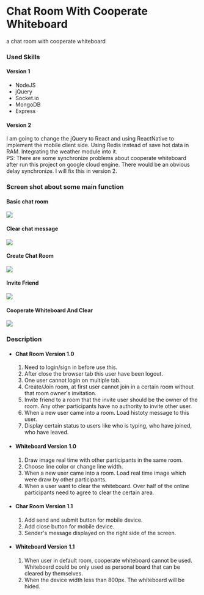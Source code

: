 # Chat Room With Cooperate Whiteboard
a chat room with cooperate whiteboard

### Used Skills
#### Version 1
* NodeJS
* jQuery
* Socket.io
* MongoDB
* Express
#### Version 2
I am going to change the jQuery to React and using ReactNative to implement the mobile client side. Using Redis instead of save hot data in RAM. Integrating the weather module into it.  
PS: There are some synchronize problems about cooperate whiteboard after run this project on google cloud engine. There would be an obvious delay synchronize. I will fix this in version 2.

### Screen shot about some main function

#### Basic chat room      
![](http://odfbxgsva.bkt.clouddn.com/chat_basic.gif)      
    
#### Clear chat message      
![](http://odfbxgsva.bkt.clouddn.com/clear_chat.gif)    
   
#### Create Chat Room
![](http://odfbxgsva.bkt.clouddn.com/create_room.gif)     

#### Invite Friend      
![](http://odfbxgsva.bkt.clouddn.com/invite_friend.gif)      

#### Cooperate Whiteboard And Clear      
![](http://odfbxgsva.bkt.clouddn.com/whiteboard.gif)    

### Description
* #### Chat Room Version 1.0 
  1. Need to login/sign in before use this.
  2. After close the browser tab this user have been logout.
  3. One user cannot login on multiple tab.
  4. Create/Join room, at first user cannot join in a certain room without that room owner's invitation.
  5. Invite friend to a room that the invite user should be the owner of the room. Any other participants have no authority to invite other user.
  6. When a new user came into a room. Load histoty message to this user.
  7. Display certain status to users like who is typing, who have joined, who have leaved.
* #### Whiteboard Version 1.0
  1. Draw image real time with other participants in the same room.
  2. Choose line color or change line width.
  3. When a new user came into a room. Load real time image which were draw by other participants.
  4. When a user want to clear the whiteboard. Over half of the online participants need to agree to clear the certain area.
* #### Char Room Version 1.1
  1. Add send and submit button for mobile device.
  2. Add close button for mobile device.
  4. Sender's message displayed on the right side of the screen.
* #### Whiteboard Version 1.1
  1. When user in default room, cooperate whiteboard cannot be used. Whiteboard could be only used as personal board that can be cleared by themselves.
  2. When the device width less than 800px. The whiteboard will be hided.
